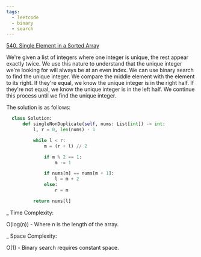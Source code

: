 ```yaml
---
tags:
  - leetcode
  - binary
  - search
---
```


<a href="https://leetcode.com/problems/single-element-in-a-sorted-array/">
540. Single Element in a Sorted Array</a>

We're given a list of integers where one integer is unique, the rest appear
exactly twice. We use this nature to understand that the unique integer we're
looking for will always be at an even index. We can use binary search to find
the unique integer. We compare the middle element with the element to its right.
If they're equal, we know the unique integer is in the right half. If they're
not equal, we know the unique integer is in the left half. We continue this
process until we find the unique integer.

The solution is as follows:

```python
  class Solution:
      def singleNonDuplicate(self, nums: List[int]) -> int:
          l, r = 0, len(nums) - 1

          while l < r:
              m = (r + l) // 2

              if m % 2 == 1:
                  m -= 1

              if nums[m] == nums[m + 1]:
                  l = m + 2
              else:
                  r = m

          return nums[l]
```

\_ Time Complexity:

O(log(n)) - Where n is the length of the array.

\_ Space Complexity:

O(1) - Binary search requires constant space.
